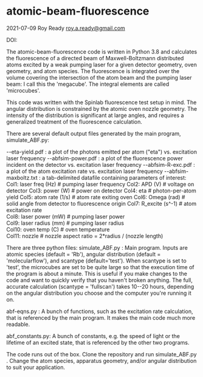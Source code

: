 # atomic-beam-fluorescence
2021-07-09
Roy Ready
roy.a.ready@gmail.com

DOI: 

The atomic-beam-fluorescence code is written in Python 3.8 and calculates the fluorescence of a directed beam of Maxwell-Boltzmann distributed atoms excited by a weak pumping laser for a given detector geometry, oven geometry, and atom species.
The fluorescence is integrated over the volume covering the intersection of the atom beam and the pumping laser beam: I call this the 'megacube'.
The integral elements are called 'microcubes'.

This code was written with the Spinlab fluorescence test setup in mind.
The angular distribution is constrained by the atomic oven nozzle geometry. 
The intensity of the distribution is significant at large angles, and requires a generalized treatment of the fluorescence calculation.

There are several default output files generated by the main program, simulate_ABF.py:

<timestamp>-<species>-eta-yield.pdf : a plot of the photons emitted per atom ("eta") vs. excitation laser frequency
<timestamp>-<species>-abfsim-power.pdf : a plot of the fluorescence power incident on the detector vs. excitation laser frequency
<timestamp>-<species>-abfsim-R-exc.pdf : a plot of the atom excitation rate vs. excitation laser frequency
<timestamp>-<species>-abfsim-maxboltz.txt : a tab-delimited datafile containing parameters of interest:
Col1: laser freq (Hz) # pumping laser frequency
Col2: APD (V) # voltage on detector
Col3: power (W) # power on detector
Col4: eta # photon-per-atom yield
Col5: atom  rate (1/s) # atom rate exiting oven
Col6: Omega (rad) # solid angle from detector to fluorescence origin 
Col7: R_excite (s^-1) # atom excitation rate 	 
Col8: laser power (mW) # pumping laser power  	 
Col9: laser radius (mm) # pumping laser radius 	 
Col10: oven temp (C) # oven temperature 	 
Col11: nozzle # nozzle aspect ratio = 2*radius / (nozzle length)
  
There are three python files:
simulate_ABF.py : Main program. Inputs are atomic species (default = 'Rb'), angular distribution (default = 'molecularflow'), and scantype (default='test'). 
When scantype is set to 'test', the microcubes are set to be quite large so that the execution time of the program is about a minute.
This is useful if you make changes to the code and want to quickly verify that you haven't broken anything.
The full, accurate calculation (scantype = 'fullscan') takes 10--20 hours, depending on the angular distribution you choose and the computer you're running it on.
  
abf-eqns.py : A bunch of functions, such as the excitation rate calculation, that is referenced by the main program.
It makes the main code much more readable.
  
abf_constants.py: A bunch of constants, e.g. the speed of light or the lifetime of an excited state, that is referenced by the other two programs. 
  
The code runs out of the box. Clone the repository and run simulate_ABF.py . Change the atom species, apparatus geometry, and/or angular distribution to suit your application.
